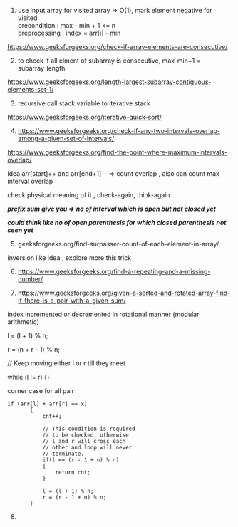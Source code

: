 1) use input array for visited array => O(1), mark element negative for visited \
precondition : max - min + 1 <= n \
preprocessing : index = arr[i] - min

https://www.geeksforgeeks.org/check-if-array-elements-are-consecutive/


2) to check if all elment of subarray is consecutive, max-min+1 = subarray_length

https://www.geeksforgeeks.org/length-largest-subarray-contiguous-elements-set-1/

3) recursive call stack variable to iterative stack 

https://www.geeksforgeeks.org/iterative-quick-sort/    

4) https://www.geeksforgeeks.org/check-if-any-two-intervals-overlap-among-a-given-set-of-intervals/

https://www.geeksforgeeks.org/find-the-point-where-maximum-intervals-overlap/

idea arr[start]++ and arr[end+1]-- => count overlap , also can count max interval overlap

check physical meaning of it , check-again, think-again

***prefix sum give you => no of interval which is open but not closed yet***

***could think like no of open parenthesis for which closed parenthesis not seen yet***

5) geeksforgeeks.org/find-surpasser-count-of-each-element-in-array/ 

inversion like idea , explore more this trick

6) https://www.geeksforgeeks.org/find-a-repeating-and-a-missing-number/

7) https://www.geeksforgeeks.org/given-a-sorted-and-rotated-array-find-if-there-is-a-pair-with-a-given-sum/

index incremented or decremented in rotational manner (modular arithmetic)

 l = (l + 1) % n; 
 
 r = (n + r - 1) % n;
 
 // Keep moving either l or r till they meet 
 
 while (l != r) {}
 
 corner case for all pair
 
 ```
 if (arr[l] + arr[r] == x) 
        { 
            cnt++; 
              
            // This condition is required  
            // to be checked, otherwise  
            // l and r will cross each  
            // other and loop will never  
            // terminate. 
            if(l == (r - 1 + n) % n) 
            { 
                return cnt; 
            } 
              
            l = (l + 1) % n; 
            r = (r - 1 + n) % n; 
        } 
 ```
 
 8) 
